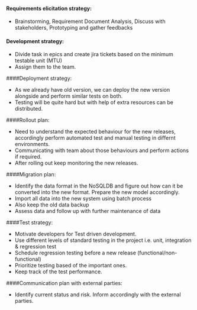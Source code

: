 #### Requirements elicitation strategy: ####
* Brainstorming, Requirement Document Analysis, Discuss with stakeholders, Prototyping and gather feedbacks


#### Development strategy: ####
* Divide task in epics and create jira tickets based on the minimum testable unit (MTU)
* Assign them to the team.


####Deployment strategy:
* As we already have old version, we can deploy the new version alongside and perform similar tests on both.
* Testing will be quite hard but with help of extra resources can be distributed.


####Rollout plan:
* Need to understand the expected behaviour for the new releases, accordingly perform automated test and manual testing in differnt environments.
* Communicating with team about those behaviours and perform actions if required.
* After rolling out keep monitoring the new releases.


####Migration plan:
* Identify the data format in the NoSQLDB and figure out how can it be converted into the new format.
Prepare the new model accordingly.
* Import all data into the new system using batch process
* Also keep the old data backup
* Assess data and follow up with further maintenance of data


####Test strategy:
* Motivate developers for Test driven development.
* Use different levels of standard testing in the project i.e. unit, integration & regression test
* Schedule regression testing before a new release (functional/non-functional)
* Prioritize testing based of the important ones.
* Keep track of the test performance.



####Communication plan with external parties:
* Identify current status and risk. Inform accordingly with the external parties.
